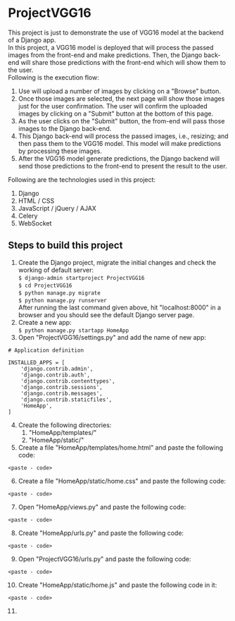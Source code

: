 # ProjectVGG16  
This project is just to demonstrate the use of VGG16 model at the backend of a Django app.  
In this project, a VGG16 model is deployed that will process the passed images from the front-end and make predictions. Then, the Django back-end will share those predictions with the front-end which will show them to the user.  
Following is the execution flow:  
1. Use will upload a number of images by clicking on a "Browse" button.  
2. Once those images are selected, the next page will show those images just for the user confirmation. The user will confirm the uploaded images by clicking on a "Submit" button at the bottom of this page.  
3. As the user clicks on the "Submit" button, the from-end will pass those images to the Django back-end.  
4. This Django back-end will process the passed images, i.e., resizing; and then pass them to the VGG16 model. This model will make predictions by processing these images.  
5. After the VGG16 model generate predictions, the Django backend will send those predictions to the front-end to present the result to the user.  
  
Following are the technologies used in this project:  
1. Django  
2. HTML / CSS  
3. JavaScript / jQuery / AJAX  
4. Celery  
5. WebSocket  
  
## Steps to build this project  
1. Create the Django project, migrate the initial changes and check the working of default server:  
`$ django-admin startproject ProjectVGG16`  
`$ cd ProjectVGG16`  
`$ python manage.py migrate`  
`$ python manage.py runserver`  
After running the last command given above, hit "localhost:8000" in a browser and you should see the default Django server page.  
2. Create a new app:  
`$ python manage.py startapp HomeApp`  
3. Open "ProjectVGG16/settings.py" and add the name of new app:  
```commandline
# Application definition

INSTALLED_APPS = [
    'django.contrib.admin',
    'django.contrib.auth',
    'django.contrib.contenttypes',
    'django.contrib.sessions',
    'django.contrib.messages',
    'django.contrib.staticfiles',
    'HomeApp',
]
```  
4. Create the following directories:  
   1. "HomeApp/templates/"  
   2. "HomeApp/static/"  
5. Create a file "HomeApp/templates/home.html" and paste the following code:  
```commandline
<paste - code>
```  
6. Create a file "HomeApp/static/home.css" and paste the following code:  
```commandline
<paste - code>
```  
7. Open "HomeApp/views.py" and paste the following code:  
```commandline
<paste - code>
```  
8. Create "HomeApp/urls.py" and paste the following code:  
```commandline
<paste - code>
```  
9. Open "ProjectVGG16/urls.py" and paste the following code:  
```commandline
<paste - code>
```  
10. Create "HomeApp/static/home.js" and paste the following code in it:  
```commandline
<paste - code>
```  
11. 